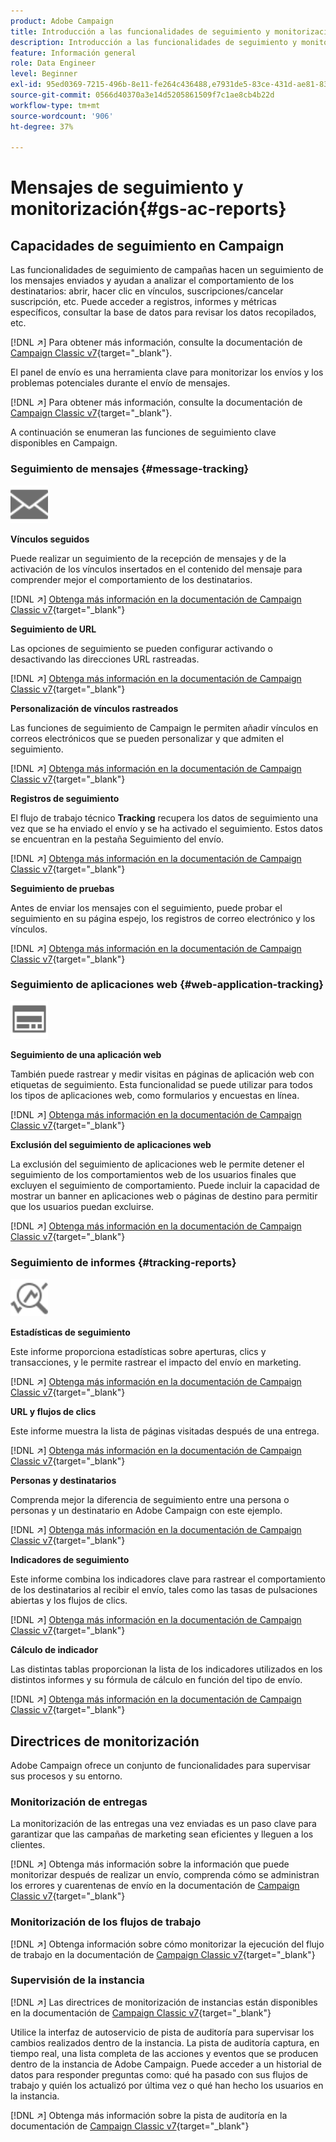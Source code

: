 ```yaml
---
product: Adobe Campaign
title: Introducción a las funcionalidades de seguimiento y monitorización
description: Introducción a las funcionalidades de seguimiento y monitorización
feature: Información general
role: Data Engineer
level: Beginner
exl-id: 95ed0369-7215-496b-8e11-fe264c436488,e7931de5-83ce-431d-ae81-83793d257550
source-git-commit: 0566d40370a3e14d5205861509f7c1ae8cb4b22d
workflow-type: tm+mt
source-wordcount: '906'
ht-degree: 37%

---
```


# Mensajes de seguimiento y monitorización{#gs-ac-reports}

## Capacidades de seguimiento en Campaign

Las funcionalidades de seguimiento de campañas hacen un seguimiento de los mensajes enviados y ayudan a analizar el comportamiento de los destinatarios: abrir, hacer clic en vínculos, suscripciones/cancelar suscripción, etc. Puede acceder a registros, informes y métricas específicos, consultar la base de datos para revisar los datos recopilados, etc.

[!DNL :arrow_upper_right:]  Para obtener más información, consulte la documentación de  [Campaign Classic v7](https://experienceleague.adobe.com/docs/campaign-classic/using/getting-started/profile-management/editing-a-profile.html?lang=en#tracking-tab){target=&quot;_blank&quot;}.

El panel de envío es una herramienta clave para monitorizar los envíos y los problemas potenciales durante el envío de mensajes.

[!DNL :arrow_upper_right:] Para obtener más información, consulte la documentación de  [Campaign Classic v7](https://experienceleague.adobe.com/docs/campaign-classic/using/sending-messages/monitoring-deliveries/delivery-dashboard.html?lang=en#sending-messages){target=&quot;_blank&quot;}.

A continuación se enumeran las funciones de seguimiento clave disponibles en Campaign.

### Seguimiento de mensajes {#message-tracking}

<img src="assets/do-not-localize/icon-message-tracking.svg" width="60px">

**Vínculos seguidos**

Puede realizar un seguimiento de la recepción de mensajes y de la activación de los vínculos insertados en el contenido del mensaje para comprender mejor el comportamiento de los destinatarios.

[!DNL :arrow_upper_right:] [Obtenga más información en la documentación de Campaign Classic v7](https://experienceleague.adobe.com/docs/campaign-classic/using/sending-messages/tracking-messages/how-to-configure-tracked-links.html?lang=en#sending-messages){target=&quot;_blank&quot;}

**Seguimiento de URL**

Las opciones de seguimiento se pueden configurar activando o desactivando las direcciones URL rastreadas.

[!DNL :arrow_upper_right:] [Obtenga más información en la documentación de Campaign Classic v7](https://experienceleague.adobe.com/docs/campaign-classic/using/sending-messages/tracking-messages/personalizing-url-tracking.html?lang=en#sending-messages){target=&quot;_blank&quot;}


**Personalización de vínculos rastreados**

Las funciones de seguimiento de Campaign le permiten añadir vínculos en correos electrónicos que se pueden personalizar y que admiten el seguimiento.

[!DNL :arrow_upper_right:] [Obtenga más información en la documentación de Campaign Classic v7](https://experienceleague.adobe.com/docs/campaign-classic/using/sending-messages/tracking-messages/tracking-personalized-links/tracking-personalized-links.html?lang=en#sending-messages){target=&quot;_blank&quot;}

**Registros de seguimiento**

El flujo de trabajo técnico **Tracking** recupera los datos de seguimiento una vez que se ha enviado el envío y se ha activado el seguimiento. Estos datos se encuentran en la pestaña Seguimiento del envío.

[!DNL :arrow_upper_right:] [Obtenga más información en la documentación de Campaign Classic v7](https://experienceleague.adobe.com/docs/campaign-classic/using/sending-messages/tracking-messages/accessing-the-tracking-logs.html?lang=en#sending-messages){target=&quot;_blank&quot;}

**Seguimiento de pruebas**

Antes de enviar los mensajes con el seguimiento, puede probar el seguimiento en su página espejo, los registros de correo electrónico y los vínculos.

[!DNL :arrow_upper_right:] [Obtenga más información en la documentación de Campaign Classic v7](https://experienceleague.adobe.com/docs/campaign-classic/using/sending-messages/tracking-messages/testing-tracking.html?lang=en#sending-messages){target=&quot;_blank&quot;}

### Seguimiento de aplicaciones web {#web-application-tracking}

<img src="assets/do-not-localize/icon-web-app.svg" width="60px">

**Seguimiento de una aplicación web**

También puede rastrear y medir visitas en páginas de aplicación web con etiquetas de seguimiento. Esta funcionalidad se puede utilizar para todos los tipos de aplicaciones web, como formularios y encuestas en línea.

[!DNL :arrow_upper_right:] [Obtenga más información en la documentación de Campaign Classic v7](https://experienceleague.adobe.com/docs/campaign-classic/using/designing-content/web-applications/tracking-a-web-application.html?lang=en#designing-content){target=&quot;_blank&quot;}

**Exclusión del seguimiento de aplicaciones web**

La exclusión del seguimiento de aplicaciones web le permite detener el seguimiento de los comportamientos web de los usuarios finales que excluyen el seguimiento de comportamiento. Puede incluir la capacidad de mostrar un banner en aplicaciones web o páginas de destino para permitir que los usuarios puedan excluirse.

[!DNL :arrow_upper_right:] [Obtenga más información en la documentación de Campaign Classic v7](https://experienceleague.adobe.com/docs/campaign-classic/using/designing-content/web-applications/web-application-tracking-opt-out.html?lang=en#designing-content){target=&quot;_blank&quot;}

### Seguimiento de informes {#tracking-reports}

<img src="assets/do-not-localize/icon_monitor.svg" width="60px">

**Estadísticas de seguimiento**

Este informe proporciona estadísticas sobre aperturas, clics y transacciones, y le permite rastrear el impacto del envío en marketing.

[!DNL :arrow_upper_right:] [Obtenga más información en la documentación de Campaign Classic v7](https://experienceleague.adobe.com/docs/campaign-classic/using/sending-messages/tracking-messages/about-message-tracking.html?lang=en#tracking-reports){target=&quot;_blank&quot;}

**URL y flujos de clics**

Este informe muestra la lista de páginas visitadas después de una entrega.

[!DNL :arrow_upper_right:] [Obtenga más información en la documentación de Campaign Classic v7](https://experienceleague.adobe.com/docs/campaign-classic/using/reporting/reports-on-deliveries/delivery-reports.html?lang=en#urls-and-click-streams){target=&quot;_blank&quot;}

**Personas y destinatarios**

Comprenda mejor la diferencia de seguimiento entre una persona o personas y un destinatario en Adobe Campaign con este ejemplo.

[!DNL :arrow_upper_right:] [Obtenga más información en la documentación de Campaign Classic v7](https://experienceleague.adobe.com/docs/campaign-classic/using/reporting/reports-on-deliveries/person-people-recipients.html?lang=en#reporting){target=&quot;_blank&quot;}

**Indicadores de seguimiento**

Este informe combina los indicadores clave para rastrear el comportamiento de los destinatarios al recibir el envío, tales como las tasas de pulsaciones abiertas y los flujos de clics.

[!DNL :arrow_upper_right:] [Obtenga más información en la documentación de Campaign Classic v7](https://experienceleague.adobe.com/docs/campaign-classic/using/reporting/reports-on-deliveries/delivery-reports.html?lang=en#reporting){target=&quot;_blank&quot;}

**Cálculo de indicador**

Las distintas tablas proporcionan la lista de los indicadores utilizados en los distintos informes y su fórmula de cálculo en función del tipo de envío.

[!DNL :arrow_upper_right:] [Obtenga más información en la documentación de Campaign Classic v7](https://experienceleague.adobe.com/docs/campaign-classic/using/reporting/reports-on-deliveries/indicator-calculation.html?lang=en#reporting){target=&quot;_blank&quot;}

## Directrices de monitorización

Adobe Campaign ofrece un conjunto de funcionalidades para supervisar sus procesos y su entorno.

### Monitorización de entregas

La monitorización de las entregas una vez enviadas es un paso clave para garantizar que las campañas de marketing sean eficientes y lleguen a los clientes.

[!DNL :arrow_upper_right:] Obtenga más información sobre la información que puede monitorizar después de realizar un envío, comprenda cómo se administran los errores y cuarentenas de envío en la documentación de  [Campaign Classic v7](https://experienceleague.adobe.com/docs/campaign-classic/using/sending-messages/monitoring-deliveries/about-delivery-monitoring.html?lang=en#sending-messages){target=&quot;_blank&quot;}

### Monitorización de los flujos de trabajo

[!DNL :arrow_upper_right:] Obtenga información sobre cómo monitorizar la ejecución del flujo de trabajo en la documentación de   [Campaign Classic v7](https://experienceleague.adobe.com/docs/campaign-classic/using/automating-with-workflows/monitoring-workflows/monitoring-workflow-execution.html?lang=en#automating-with-workflows){target=&quot;_blank&quot;}

### Supervisión de la instancia

[!DNL :arrow_upper_right:] Las directrices de monitorización de instancias están disponibles en la documentación de  [Campaign Classic v7](https://experienceleague.adobe.com/docs/campaign-classic/using/monitoring-campaign-classic/introduction/monitoring-guidelines.html?lang=en#monitoring-campaign-classic){target=&quot;_blank&quot;}

Utilice la interfaz de autoservicio de pista de auditoría para supervisar los cambios realizados dentro de la instancia. La pista de auditoría captura, en tiempo real, una lista completa de las acciones y eventos que se producen dentro de la instancia de Adobe Campaign. Puede acceder a un historial de datos para responder preguntas como: qué ha pasado con sus flujos de trabajo y quién los actualizó por última vez o qué han hecho los usuarios en la instancia.

[!DNL :arrow_upper_right:] Obtenga más información sobre la pista de auditoría en la documentación de   [Campaign Classic v7](https://experienceleague.adobe.com/docs/campaign-classic/using/monitoring-campaign-classic/production-procedures/audit-trail.html?lang=en#accessing-audit-trail){target=&quot;_blank&quot;}
